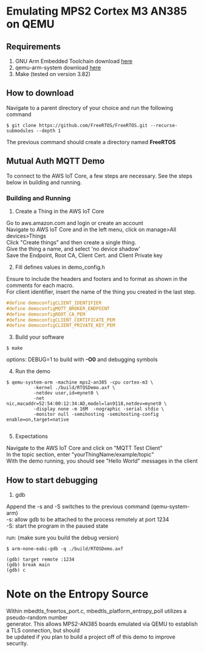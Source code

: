 # Emulating MPS2 Cortex M3 AN385 on QEMU

## Requirements
1. GNU Arm Embedded Toolchain download [here](https://developer.arm.com/tools-and-software/open-source-software/developer-tools/gnu-toolchain/gnu-rm/downloads)
3. qemu-arm-system download [here](https://www.qemu.org/download)
2. Make (tested on version 3.82)


## How to download
Navigate to a parent directory of your choice and run the following command
```
$ git clone https://github.com/FreeRTOS/FreeRTOS.git --recurse-submodules --depth 1
```
The previous command should create a directory named **FreeRTOS**

## Mutual Auth MQTT Demo
To connect to the AWS IoT Core, a few steps are necessary. See the steps <br>
below in building and running.

### Building and Running

1.  Create a Thing in the AWS IoT Core 
<P>
Go to aws.amazon.com and login or create an account <br>
Navigate to AWS IoT Core and in the left menu, click on manage>All devices>Things <br>
Click "Create things" and then create a single thing.<br>
Give the thing a name, and select 'no device shadow'<br>
Save the Endpoint, Root CA, Client Cert. and Client Private key<br>

2. Fill defines values in demo_config.h 

Ensure to include the headers and footers and to format as shown in the comments for each macro.<br>
For client identifier, insert the name of the thing you created in the last step.<br>
```c
#define democonfigCLIENT_IDENTIFIER
#define democonfigMQTT_BROKER_ENDPOINT
#define democonfigROOT_CA_PEM
#define democonfigCLIENT_CERTIFICATE_PEM
#define democonfigCLIENT_PRIVATE_KEY_PEM
```

3.  Build your software
```
$ make
```
options: DEBUG=1 to build with **-O0** and debugging symbols

4. Run the demo
```
$ qemu-system-arm -machine mps2-an385 -cpu cortex-m3 \
          -kernel ./build/RTOSDemo.axf \
          -netdev user,id=mynet0 \
          -net nic,macaddr=52:54:00:12:34:AD,model=lan9118,netdev=mynet0 \
          -display none -m 16M  -nographic -serial stdio \
          -monitor null -semihosting -semihosting-config enable=on,target=native
 
```

5. Expectations

Navigate to the AWS IoT Core and click on "MQTT Test Client" <br>
In the topic section, enter "yourThingName/example/topic" <br>
With the demo running, you should see "Hello World" messages in the client <br>

## How to start debugging
1. gdb
<P>
Append the -s and -S switches to the previous command (qemu-system-arm)<br>
-s: allow gdb to be attached to the process remotely at port 1234 <br>
-S: start the program in the paused state <br>

run: (make sure you build the debug version)
```
$ arm-none-eabi-gdb -q ./build/RTOSDemo.axf

(gdb) target remote :1234
(gdb) break main
(gdb) c
```

# Note on the Entropy Source 
<P>
Within mbedtls_freertos_port.c, mbedtls_platform_entropy_poll utilizes a pseudo-random number<br>
generator. This allows MPS2-AN385 boards emulated via QEMU to establish a TLS connection, but should<br>
be updated if you plan to build a project off of this demo to improve security.<br> 
